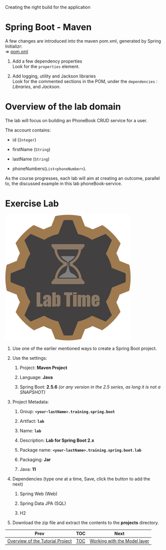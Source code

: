 Creating the right build for the application

# Spring Boot - Maven

A few changes are introduced into the maven pom.xml, generated by Spring
Initializr:  
⇒ [pom.xml](../pom.xml)

1.  Add a few dependency properties  
    Look for the `properties` element.

2.  Add logging, utility and Jackson libraries  
    Look for the commented sections in the POM, under the `dependencies`
    : *Libraries*, and *Jackson*.

# Overview of the lab domain

The lab will focus on building an PhoneBook CRUD service for a user.

The account contains:

-   id (`Integer`)

-   firstName (`String`)

-   lastName (`String`)

-   phoneNumbers(`List<phoneNumber>`).

As the course progresses, each lab will aim at creating an outcome,
parallel to, the discussed example in this lab phoneBook-service.

# Exercise Lab

![Lab](images/labtime.png)

1.  Use one of the earlier mentioned ways to create a Spring Boot
    project.

2.  Use the settings:

    1.  Project: **Maven Project**

    2.  Language: **Java**

    3.  Spring Boot: **2.5.6** *(or any version in the 2.5 series, as
        long it is not a SNAPSHOT)*

3.  Project Metadata:

    1.  Group: **`<your-lastName>.training.spring.boot`**

    2.  Artifact: **`lab`**

    3.  Name: **`lab`**

    4.  Description: **Lab for Spring Boot 2.x**

    5.  Package name: **`<your-lastName>.training.spring.boot.lab`**

    6.  Packaging: **Jar**

    7.  Java: **11**

4.  Dependencies (type one at a time, Save, click the button to add the
    next)

    1. Spring Web (Web)

    2. Spring Data JPA (SQL)
    3. H2

5.  Download the zip file and extract the contents to the **projects**
    directory.

| Prev                                                              | TOC                       | Next                                             |
|-------------------------------------------------------------------|---------------------------|--------------------------------------------------|
| [Overview of the Tutorial Project](02_TutorialProjectOverview.md) | [TOC](TableOfContents.md) | [Working with the Model layer](04_ModelLayer.md) |
